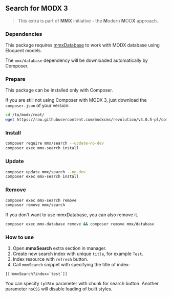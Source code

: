 Search for MODX 3
---

> This extra is part of **MMX** initiative - the **M**odern **M**OD**X** approach.

### Dependencies

This package requires [mmxDatabase][mmx-database] to work with MODX database using Eloquent models.

The `mmx/database` dependency will be downloaded automatically by Composer.

### Prepare

This package can be installed only with Composer.

If you are still not using Composer with MODX 3, just download the `composer.json` of your version:
```bash
cd /to/modx/root/
wget https://raw.githubusercontent.com/modxcms/revolution/v3.0.5-pl/composer.json
```

### Install

```bash
composer require mmx/search --update-no-dev
composer exec mmx-search install
```

### Update

```bash
composer update mmx/search --no-dev
composer exec mmx-search install
```

### Remove

```bash
composer exec mmx-search remove
composer remove mmx/search
```

If you don't want to use mmxDatabase, you can also remove it.
```bash
composer exec mmx-database remove && composer remove mmx/database
```

### How to use

1. Open **mmxSearch** extra section in manager.
2. Create new search index with unique `title`, for example `Test`.
3. Index resource with `refresh` button.
4. Call `mmxSearch` snippet with specifying the title of index:
```
[[!mmxSearch?index=`test`]]
```

You can specify `tplBtn` parameter with chunk for search button.
Another parameter `noCSS` will disable loading of built styles.


[mmx-database]: https://packagist.org/packages/mmx/database

